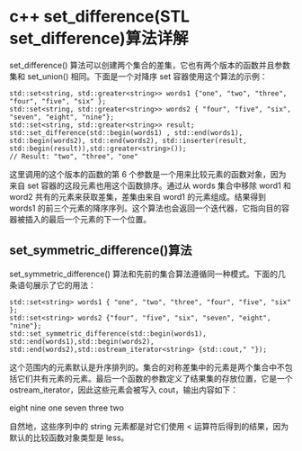 # c++ set_difference(STL set_difference)算法详解

set_difference() 算法可以创建两个集合的差集，它也有两个版本的函数并且参数集和 set_union() 相同。下面是一个对降序 set 容器使用这个算法的示例：

```
std::set<string, std::greater<string>> words1 {"one", "two", "three", "four", "five", "six" };
std::set<string, std::greater<string>> words2 { "four", "five", "six", "seven", "eight", "nine"};
std::set<string, std::greater<string>> result;
std::set_difference(std::begin(words1) , std::end(words1),
std::begin(words2), std::end(words2), std::inserter(result, std::begin(result)),std::greater<string>());
// Result: "two", "three", "one"
```

这里调用的这个版本的函数的第 6 个参数是一个用来比较元素的函数对象，因为来自 set 容器的这段元素也用这个函数排序。通过从 words 集合中移除 word1 和 word2 共有的元素来获取差集，差集由来自 word1 的元素组成。结果得到 words1 的前三个元素的降序序列。这个算法也会返回一个迭代器，它指向目的容器被插入的最后一个元素的下一个位置。

## set_symmetric_difference()算法

set_symmetric_difference() 算法和先前的集合算法遵循同一种模式。下面的几条语句展示了它的用法：

```
std::set<string> words1 { "one", "two", "three", "four", "five", "six" };
std::set<string> words2 {"four", "five", "six", "seven", "eight", "nine"};
std::set_symmetric_difference(std::begin(words1), std::end(words1),std::begin(words2), std::end(words2),std::ostream_iterator<string> {std::cout," "});
```

这个范围内的元素默认是升序排列的。集合的对称差集中的元素是两个集合中不包括它们共有元素的元素。最后一个函数的参数定义了结果集的存放位置，它是一个 ostream_iterator，因此这些元素会被写入 cout，输出内容如下：

eight nine one seven three two

自然地，这些序列中的 string 元素都是对它们使用 < 运算符后得到的结果，因为默认的比较函数对象类型是 less<string>。